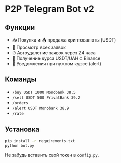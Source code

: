# P2P Telegram Bot v2

## Функции

- 📥 Покупка и 📤 продажа криптовалюты (USDT)
- 📄 Просмотр всех заявок
- ⏱ Автоудаление заявок через 24 часа
- 💱 Получение курса USDT/UAH с Binance
- 🔔 Уведомления при нужном курсе (alert)

## Команды

- `/buy USDT 1000 Monobank 38.5`
- `/sell USDT 500 PrivatBank 39.2`
- `/orders`
- `/alert USDT Monobank 38.9`
- `/rate`

## Установка

```bash
pip install -r requirements.txt
python bot.py
```

Не забудь вставить свой токен в `config.py`.